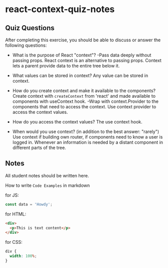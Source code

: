 # react-context-quiz-notes

## Quiz Questions

After completing this exercise, you should be able to discuss or answer the following questions:

- What is the purpose of React "context"?
  -Pass data deeply without passing props.
  React context is an alternative to passing props. Context lets a parent provide data to the entire tree below it.

- What values can be stored in context?
  Any value can be stored in context.

- How do you create context and make it available to the components?
  Create context with `createContext` from 'react' and made available to components with useContext hook.
  -Wrap with context.Provider to the components that need to access the context.
  Use context provider to access the context values.

- How do you access the context values?
  The use context hook.

- When would you use context? (in addition to the best answer: "rarely")
  Use context if building own router, if components need to know a user is logged in. Whenever an information is needed by a distant component in different parts of the tree.

## Notes

All student notes should be written here.

How to write `Code Examples` in markdown

for JS:

```javascript
const data = 'Howdy';
```

for HTML:

```html
<div>
  <p>This is text content</p>
</div>
```

for CSS:

```css
div {
  width: 100%;
}
```
